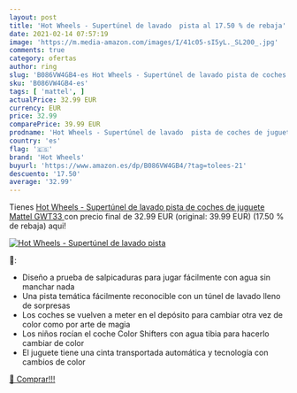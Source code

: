 ```yaml
---
layout: post
title: 'Hot Wheels - Supertúnel de lavado  pista al 17.50 % de rebaja'
date: 2021-02-14 07:57:19
image: 'https://m.media-amazon.com/images/I/41c05-sI5yL._SL200_.jpg'
comments: true
category: ofertas
author: ring
slug: 'B086VW4GB4-es Hot Wheels - Supertúnel de lavado pista de coches de...'
sku: 'B086VW4GB4-es'
tags: [ 'mattel', ]
actualPrice: 32.99 EUR
currency: EUR
price: 32.99
comparePrice: 39.99 EUR
prodname: 'Hot Wheels - Supertúnel de lavado  pista de coches de juguete  Mattel GWT33 '
country: 'es'
flag: '🇪🇸'
brand: 'Hot Wheels'
buyurl: 'https://www.amazon.es/dp/B086VW4GB4/?tag=tolees-21'
descuento: '17.50'
average: '32.99'
---
```


Tienes [Hot Wheels - Supertúnel de lavado  pista de coches de juguete  Mattel GWT33 ](https://www.amazon.es/dp/B086VW4GB4/?tag=tolees-21) con precio final de  32.99 EUR (original: 39.99 EUR) (17.50 %  de rebaja) aqui!

[![Hot Wheels - Supertúnel de lavado  pista](https://m.media-amazon.com/images/I/41c05-sI5yL._SL200_.jpg)](https://www.amazon.es/dp/B086VW4GB4/?tag=tolees-21)

🔎:

- Diseño a prueba de salpicaduras para jugar fácilmente con agua sin manchar nada
- Una pista temática fácilmente reconocible con un túnel de lavado lleno de sorpresas
- Los coches se vuelven a meter en el depósito para cambiar otra vez de color como por arte de magia
- Los niños rocían el coche Color Shifters con agua tibia para hacerlo cambiar de color
- El juguete tiene una cinta transportada automática y tecnología con cambios de color

[🛒 Comprar!!!](https://www.amazon.es/dp/B086VW4GB4/?tag=tolees-21)
